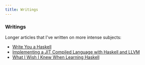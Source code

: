 ```yaml
---
title: Writings
---
```


### Writings

Longer articles that I've written on more intense subjects:

* [Write You a Haskell](http://dev.stephendiehl.com/fun/)
* [Implementing a JIT Compiled Language with Haskell and LLVM](http://www.stephendiehl.com/llvm/)
* [What I Wish I Knew When Learning Haskell](http://dev.stephendiehl.com/hask)
